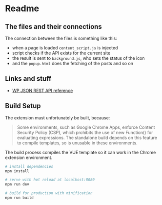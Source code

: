# Readme

## The files and their connections

The connection between the files is something like this:

- when a page is loaded `content_script.js` is injected
- script checks if the API exists for the current site
- the result is sent to `background.js`, who sets the status of the icon
- and the `popup.html` does the fetching of the posts and so on

## Links and stuff

- [WP JSON REST API reference](https://developer.wordpress.org/rest-api/reference/)

## Build Setup

The extension must unfortunately be built, because:

> Some environments, such as Google Chrome Apps, enforce Content Security Policy (CSP), which prohibits the use of new Function() for evaluating expressions. The standalone build depends on this feature to compile templates, so is unusable in these environments.

The build process compiles the VUE template so it can work in the Chrome extension environment.

``` bash
# install dependencies
npm install

# serve with hot reload at localhost:8080
npm run dev

# build for production with minification
npm run build
